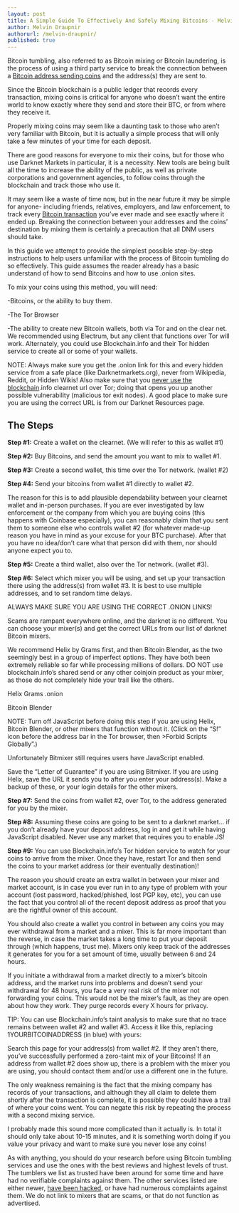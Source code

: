 ```yaml
---
layout: post
title: A Simple Guide To Effectively And Safely Mixing Bitcoins - Melvin Draupnir
author: Melvin Draupnir
authorurl: /melvin-draupnir/
published: true
---
```


<p>Bitcoin tumbling, also referred to as Bitcoin mixing or Bitcoin laundering, is the process of using a third party service to break the connection between a <a href="/tumbling-bitcoins-is-a-path-through-the-rinse-cycle/">Bitcoin address sending coins</a> and the address(s) they are sent to. </p>

<p>Since the Bitcoin blockchain is a public ledger that records every transaction, mixing coins is critical for anyone who doesn’t want the entire world to know exactly where they send and store their BTC, or from where they receive it.</p>

<p>Properly mixing coins may seem like a daunting task to those who aren’t very familiar with Bitcoin, but it is actually a simple process that will only take a few minutes of your time for each deposit.</p>

<p>There are good reasons for everyone to mix their coins, but for those who use Darknet Markets in particular, it is a necessity. New tools are being built all the time to increase the ability of the public, as well as private corporations and government agencies, to follow coins through the blockchain and track those who use it. </p>

<p>It may seem like a waste of time now, but in the near future it may be simple for anyone- including friends, relatives, employers, and law enforcement, to track every <a href="/adam-back-confidential-transactions/">Bitcoin transaction</a> you’ve ever made and see exactly where it ended up. Breaking the connection between your addresses and the coins’ destination by mixing them is certainly a precaution that all DNM users should take.</p>

<p>In this guide we attempt to provide the simplest possible step-by-step instructions to help users unfamiliar with the process of Bitcoin tumbling do so effectively. This guide assumes the reader already has a basic understand of how to send Bitcoins and how to use .onion sites.</p>

<p>To mix your coins using this method, you will need:</p>

<p>-Bitcoins, or the ability to buy them.</p>
<p>-The Tor Browser</p>
<p>-The ability to create new Bitcoin wallets, both via Tor and on the clear net. We recommended using Electrum, but any client that functions over Tor will work. Alternately, you could use Blockchain.info and their Tor hidden service to create all or some of your wallets.</p>

<p>NOTE: Always make sure you get the .onion link for this and every hidden service from a safe place (like Darknetmarkets.org), never from Wikipedia, Reddit, or Hidden Wikis! Also make sure that you <a href="/how-banks-can-benefit-from-blockchain/">never use the blockchain</a>.info clearnet url over Tor; doing that opens you up another possible vulnerability (malicious tor exit nodes). A good place to make sure you are using the correct URL is from our Darknet Resources page.</p>

<h2>The Steps</h2>

<p><strong>Step #1:</strong> Create a wallet on the clearnet. (We will refer to this as wallet #1)</p>

<p><strong>Step #2:</strong> Buy Bitcoins, and send the amount you want to mix to wallet #1.</p>

<p><strong>Step #3:</strong> Create a second wallet, this time over the Tor network. (wallet #2)</p>

<p><strong>Step #4:</strong> Send your bitcoins from wallet #1 directly to wallet #2.</p>

<p>The reason for this is to add plausible dependability between your clearnet wallet and in-person purchases. If you are ever investigated by law enforcement or the company from which you are buying coins (this happens with Coinbase especially), you can reasonably claim that you sent them to someone else who controls wallet #2 (for whatever made-up reason you have in mind as your excuse for your BTC purchase). After that you have no idea/don’t care what that person did with them, nor should anyone expect you to.</p>

<p><strong>Step #5:</strong> Create a third wallet, also over the Tor network. (wallet #3).</p>

<p><strong>Step #6:</strong> Select which mixer you will be using, and set up your transaction there using the address(s) from wallet #3. It is best to use multiple addresses, and to set random time delays.</p>

<p>ALWAYS MAKE SURE YOU ARE USING THE CORRECT .ONION LINKS!</p>

<p>Scams are rampant everywhere online, and the darknet is no different. You can choose your mixer(s) and get the correct URLs from our list of darknet Bitcoin mixers.</p>

<p>We recommend Helix by Grams first, and then Bitcoin Blender, as the two seemingly best in a group of imperfect options. They have both been extremely reliable so far while processing millions of dollars. DO NOT use blockchain.info’s shared send or any other coinjoin product as your mixer, as those do not completely hide your trail like the others.</p>

<p>Helix Grams .onion</p>

<p>Bitcoin Blender</p>

<p>NOTE: Turn off JavaScript before doing this step if you are using Helix, Bitcoin Blender, or other mixers that function without it. (Click on the “S!” icon before the address bar in the Tor browser, then >Forbid Scripts Globally”.)</p>

<p>Unfortunately Bitmixer still requires users have JavaScript enabled.</p>

<p>Save the “Letter of Guarantee” if you are using Bitmixer. If you are using Helix, save the URL it sends you to after you enter your address(s). Make a backup of these, or your login details for the other mixers.</p>

<p><strong>Step #7:</strong> Send the coins from wallet #2, over Tor, to the address generated for you by the mixer.</p>

<p><strong>Step #8:</strong> Assuming these coins are going to be sent to a darknet market… if you don’t already have your deposit address, log in and get it while having JavaScript disabled. Never use any market that requires you to enable JS!</p>

<p><strong>Step #9:</strong> You can use Blockchain.info’s Tor hidden service to watch for your coins to arrive from the mixer. Once they have, restart Tor and then send the coins to your market address (or their eventually destination)!</p>

<p>The reason you should create an extra wallet in between your mixer and market account, is in case you ever run in to any type of problem with your account (lost password, hacked/phished, lost PGP key, etc), you can use the fact that you control all of the recent deposit address as proof that you are the rightful owner of this account.</p>

<p>You should also create a wallet you control in between any coins you may ever withdrawal from a market and a mixer. This is far more important than the reverse, in case the market takes a long time to put your deposit through (which happens, trust me). Mixers only keep track of the addresses it generates for you for a set amount of time, usually between 6 and 24 hours. </p>

<p>If you initiate a withdrawal from a market directly to a mixer’s bitcoin address, and the market runs into problems and doesn’t send your withdrawal for 48 hours, you face a very real risk of the mixer not forwarding your coins. This would not be the mixer’s fault, as they are open about how they work. They purge records every X hours for privacy.</p>

<p>TIP: You can use Blockchain.info’s taint analysis to make sure that no trace remains between wallet #2 and wallet #3. Access it like this, replacing 1YOURBITCOINADDRESS (in blue) with yours:</p>

<p>Search this page for your address(s) from wallet #2. If they aren’t there, you’ve successfully performed a zero-taint mix of your Bitcoins! If an address from wallet #2 does show up, there is a problem with the mixer you are using, you should contact them and/or use a different one in the future.</p>

<p>The only weakness remaining is the fact that the mixing company has records of your transactions, and although they all claim to delete them shortly after the transaction is complete, it is possible they could have a trail of where your coins went. You can negate this risk by repeating the process with a second mixing service.</p>

<p>I probably made this sound more complicated than it actually is. In total it should only take about 10-15 minutes, and it is something worth doing if you value your privacy and want to make sure you never lose any coins!</p>

<p>As with anything, you should do your research before using Bitcoin tumbling services and use the ones with the best reviews and highest levels of trust. The tumblers we list as trusted have been around for some time and have had no verifiable complaints against them. The other services listed are either newer, <a href="/bitcoin-privacy-technologies-zerocash-confidential-transactions/">have been hacked</a>, or have had numerous complaints against them. We do not link to mixers that are scams, or that do not function as advertised.</p>


